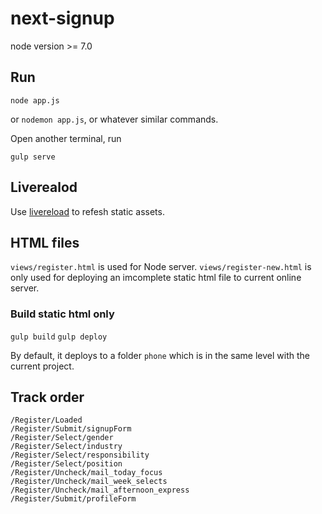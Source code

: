 # next-signup
node version >= 7.0

## Run
```
node app.js
```
or `nodemon app.js`, or whatever similar commands.

Open another terminal, run
```
gulp serve
```

## Liverealod
Use [livereload](http://feedback.livereload.com/knowledgebase/articles/67441-how-do-i-start-using-livereload-) to refesh static assets.

## HTML files
`views/register.html` is used for Node server.
`views/register-new.html` is only used for deploying an imcomplete static html file to current online server.

### Build static html only
`gulp build`
`gulp deploy`

By default, it deploys to a folder `phone` which is in the same level with the current project.

## Track order
```
/Register/Loaded
/Register/Submit/signupForm
/Register/Select/gender
/Register/Select/industry
/Register/Select/responsibility
/Register/Select/position
/Register/Uncheck/mail_today_focus
/Register/Uncheck/mail_week_selects
/Register/Uncheck/mail_afternoon_express
/Register/Submit/profileForm
```